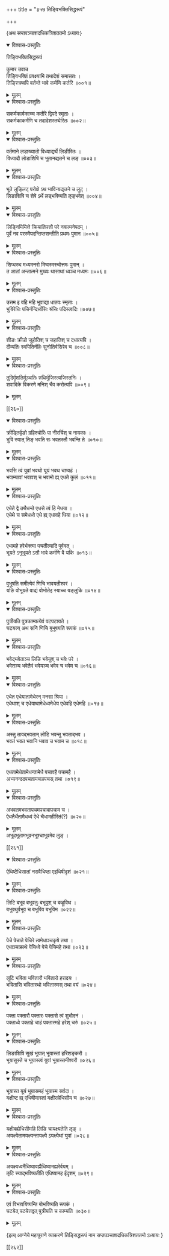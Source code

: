 +++
title = "३५७ तिङ्विभक्तिसिद्धरूपं"

+++

\{अथ सप्तपञ्चाशदधिकत्रिशततमो ऽध्यायः\}


<details open><summary>विश्वास-प्रस्तुतिः</summary>

तिङ्विभक्तिसिद्धरूपं  
    
कुमार उवाच  
तिङ्विभक्तिं प्रवक्ष्यामि तथादेशं समासतः   ।  
तिङ्स्त्रिष्वपि वर्तन्ते भावे कर्मणि कर्तरि ॥००१॥
</details>

<details><summary>मूलम्</summary>

तिङ्विभक्तिसिद्धरूपं  
    
कुमार उवाच  
तिङ्विभक्तिं प्रवक्ष्यामि तथादेशं समासतः   ।  
तिङ्स्त्रिष्वपि वर्तन्ते भावे कर्मणि कर्तरि ॥००१॥
</details>  

<details open><summary>विश्वास-प्रस्तुतिः</summary>

सकर्मकार्मकाच्च कर्तरि द्विपदे स्मृताः ।  
सकर्मकाकर्मणि च तदादेशस्तथेरितः ॥००२॥
</details>

<details><summary>मूलम्</summary>

सकर्मकार्मकाच्च कर्तरि द्विपदे स्मृताः ।  
सकर्मकाकर्मणि च तदादेशस्तथेरितः ॥००२॥
</details>  

<details open><summary>विश्वास-प्रस्तुतिः</summary>

वर्तमाने लडाख्यातो विध्याद्यर्थे लिङीरितः ।  
विध्यादौ लोडाशिषि च भूतानद्यतने च लङ् ॥००३॥
</details>

<details><summary>मूलम्</summary>

वर्तमाने लडाख्यातो विध्याद्यर्थे लिङीरितः ।  
विध्यादौ लोडाशिषि च भूतानद्यतने च लङ् ॥००३॥
</details>  

<details open><summary>विश्वास-प्रस्तुतिः</summary>

भूते लुङ्लिट् परोक्षे ऽथ भाविन्यद्यतने च लुट् ।  
लिङाशिषि च शेषे ऽर्थे लड्भविष्यति ऌङ्भवेत्   ॥००४॥
</details>

<details><summary>मूलम्</summary>

भूते लुङ्लिट् परोक्षे ऽथ भाविन्यद्यतने च लुट् ।  
लिङाशिषि च शेषे ऽर्थे लड्भविष्यति ऌङ्भवेत्   ॥००४॥
</details>  

<details open><summary>विश्वास-प्रस्तुतिः</summary>

लिङ्निमिमित्ते क्रियातिपत्तौ परे नवात्मनेपदम् ।  
पूर्वं नव परस्मैपदन्तिप्तसन्तीति प्रथमः पुमान   ॥००५॥
</details>

<details><summary>मूलम्</summary>

लिङ्निमिमित्ते क्रियातिपत्तौ परे नवात्मनेपदम् ।  
पूर्वं नव परस्मैपदन्तिप्तसन्तीति प्रथमः पुमान   ॥००५॥
</details>  

<details open><summary>विश्वास-प्रस्तुतिः</summary>

सिप्थस्थ मध्यमनरो मिप्वस्मस्चोत्तमः पुमान् ।  
त आतां अन्तात्मने मुख्यः थासाथां ध्वञ्च मध्यमः   ॥००६॥
</details>

<details><summary>मूलम्</summary>

सिप्थस्थ मध्यमनरो मिप्वस्मस्चोत्तमः पुमान् ।  
त आतां अन्तात्मने मुख्यः थासाथां ध्वञ्च मध्यमः   ॥००६॥
</details>  

<details open><summary>विश्वास-प्रस्तुतिः</summary>

उत्तम इ वहि महि भूवाद्या धातवः स्मृताः ।  
भुविरेधिः पचिर्नन्दिर्ध्वंसिः श्रंसिः पदिस्त्वदिः   ॥००७॥
</details>

<details><summary>मूलम्</summary>

उत्तम इ वहि महि भूवाद्या धातवः स्मृताः ।  
भुविरेधिः पचिर्नन्दिर्ध्वंसिः श्रंसिः पदिस्त्वदिः   ॥००७॥
</details>  

<details open><summary>विश्वास-प्रस्तुतिः</summary>

शीङः क्रीडो जुहोतिश् च जहातिश् च दधात्यपि ।  
दीव्यतिः स्वपितिर्नहिः सुनोतिर्वसिरेव च ॥००८॥
</details>

<details><summary>मूलम्</summary>

शीङः क्रीडो जुहोतिश् च जहातिश् च दधात्यपि ।  
दीव्यतिः स्वपितिर्नहिः सुनोतिर्वसिरेव च ॥००८॥
</details>  

<details open><summary>विश्वास-प्रस्तुतिः</summary>

तुदिर्मृशतिर्मुञ्चतिः रुधिर्भुजिस्त्यजिस्तनिः ।  
शवादिके विकरणे मनिश् चैव करोत्यपि ॥००९॥
</details>

<details><summary>मूलम्</summary>

तुदिर्मृशतिर्मुञ्चतिः रुधिर्भुजिस्त्यजिस्तनिः ।  
शवादिके विकरणे मनिश् चैव करोत्यपि ॥००९॥
</details>  

[[२६०]]
    

<details open><summary>विश्वास-प्रस्तुतिः</summary>

क्रीड्तिर्वृङो ग्रहिश्चोरिः पा नीरर्चिश् च नायकाः   ।  
भुवि स्यात् तिङ् भवति सः भवतस्तौ भवन्ति ते ॥०१०॥
</details>

<details><summary>मूलम्</summary>

क्रीड्तिर्वृङो ग्रहिश्चोरिः पा नीरर्चिश् च नायकाः   ।  
भुवि स्यात् तिङ् भवति सः भवतस्तौ भवन्ति ते ॥०१०॥
</details>  

<details open><summary>विश्वास-प्रस्तुतिः</summary>

भवसि त्वं युवां भवथो यूयं भवथ चाप्यहं   ।  
भवाम्यावां भवावश् च भवामो ह्य् एधते कुलं   ॥०११॥
</details>

<details><summary>मूलम्</summary>

भवसि त्वं युवां भवथो यूयं भवथ चाप्यहं   ।  
भवाम्यावां भवावश् च भवामो ह्य् एधते कुलं   ॥०११॥
</details>  

<details open><summary>विश्वास-प्रस्तुतिः</summary>

एधेते द्वे तथैधन्ते एधसे त्वं हि मेधया ।  
एधेथे च समेधध्वे एधे ह्य् एधावहे धिया ॥०१२॥
</details>

<details><summary>मूलम्</summary>

एधेते द्वे तथैधन्ते एधसे त्वं हि मेधया ।  
एधेथे च समेधध्वे एधे ह्य् एधावहे धिया ॥०१२॥
</details>  

<details open><summary>विश्वास-प्रस्तुतिः</summary>

एधामहे हरेर्भक्त्या पचतीत्यादि पूर्ववत् ।  
भूयते ऽनुभूयते ऽसौ भावे कर्मणि वै यकि ॥०१३॥
</details>

<details><summary>मूलम्</summary>

एधामहे हरेर्भक्त्या पचतीत्यादि पूर्ववत् ।  
भूयते ऽनुभूयते ऽसौ भावे कर्मणि वै यकि ॥०१३॥
</details>  

<details open><summary>विश्वास-प्रस्तुतिः</summary>

वुभूषति समीत्येवं णिचि भावयतीश्वरं ।  
यङि वोभूयते वाद्यं वोभोतेइ स्याच्च यङ्लुकि ॥०१४॥
</details>

<details><summary>मूलम्</summary>

वुभूषति समीत्येवं णिचि भावयतीश्वरं ।  
यङि वोभूयते वाद्यं वोभोतेइ स्याच्च यङ्लुकि ॥०१४॥
</details>  

<details open><summary>विश्वास-प्रस्तुतिः</summary>

पुत्रीयति पुत्रकाम्यत्येवं पटपटायते ।  
घटयत्य् अथ सनि णिचि बुभूषयति रूपकं ॥०१५॥
</details>

<details><summary>मूलम्</summary>

पुत्रीयति पुत्रकाम्यत्येवं पटपटायते ।  
घटयत्य् अथ सनि णिचि बुभूषयति रूपकं ॥०१५॥
</details>  

<details open><summary>विश्वास-प्रस्तुतिः</summary>

भवेद्भवेताञ्च लिङि भवेयुश् च भवेः परे ।  
भवेतञ्च भवेतैवं भवेयञ्च भवेव च भवेम च   ॥०१६॥
</details>

<details><summary>मूलम्</summary>

भवेद्भवेताञ्च लिङि भवेयुश् च भवेः परे ।  
भवेतञ्च भवेतैवं भवेयञ्च भवेव च भवेम च   ॥०१६॥
</details>  

<details open><summary>विश्वास-प्रस्तुतिः</summary>

एधेत एधेयातामेधेरन् मनसा श्रिया ।  
एधेथाश् च एधेयाथामेधेध्वमेधेय एधेवहि एधेमहि   ॥०१७॥
</details>

<details><summary>मूलम्</summary>

एधेत एधेयातामेधेरन् मनसा श्रिया ।  
एधेथाश् च एधेयाथामेधेध्वमेधेय एधेवहि एधेमहि   ॥०१७॥
</details>  

<details open><summary>विश्वास-प्रस्तुतिः</summary>

अस्तु तावद्भवताम् लोटि भवन्तु भवताद्भव ।  
भवतं भवत भवानि भवाव च भवाम च ॥०१८॥
</details>

<details><summary>मूलम्</summary>

अस्तु तावद्भवताम् लोटि भवन्तु भवताद्भव ।  
भवतं भवत भवानि भवाव च भवाम च ॥०१८॥
</details>  

<details open><summary>विश्वास-प्रस्तुतिः</summary>

एधतामेधेतामेधन्तामेधै पचावहै पचामहै ।  
अभ्यनन्ददपचतामचन्नपचस् तथा ॥०१९॥
</details>

<details><summary>मूलम्</summary>

एधतामेधेतामेधन्तामेधै पचावहै पचामहै ।  
अभ्यनन्ददपचतामचन्नपचस् तथा ॥०१९॥
</details>  

<details open><summary>विश्वास-प्रस्तुतिः</summary>

अभवतमभवतापचमपचावापचाम च ।  
ऐधतैर्धेतामैधध्वं ऐधे चैधामहीरितं(?) ॥०२०॥
</details>

<details><summary>मूलम्</summary>

अभवतमभवतापचमपचावापचाम च ।  
ऐधतैर्धेतामैधध्वं ऐधे चैधामहीरितं(?) ॥०२०॥
</details>  
अभूदभूतामभूवनभूश्चाभूवमेव लुङ् ।  

[[२६१]]
    

<details open><summary>विश्वास-प्रस्तुतिः</summary>

ऐधिष्टैधिसातां नरावैधिष्ठा एइधिषीदृशं   ॥०२१॥
</details>

<details><summary>मूलम्</summary>

ऐधिष्टैधिसातां नरावैधिष्ठा एइधिषीदृशं   ॥०२१॥
</details>  

<details open><summary>विश्वास-प्रस्तुतिः</summary>

लिटि बभूव बभूवतुः बभूवुश् च बव्हूविथ ।  
बभूवथुर्वभूव च बभूविव बभूविम ॥०२२॥
</details>

<details><summary>मूलम्</summary>

लिटि बभूव बभूवतुः बभूवुश् च बव्हूविथ ।  
बभूवथुर्वभूव च बभूविव बभूविम ॥०२२॥
</details>  

<details open><summary>विश्वास-प्रस्तुतिः</summary>

पेचे पेचाते पेचिरे त्वमेधाञ्चकृषे तथा ।  
एधाञ्चक्राथे पेचिध्वे पेचे पेचिमहे तथा ॥०२३॥
</details>

<details><summary>मूलम्</summary>

पेचे पेचाते पेचिरे त्वमेधाञ्चकृषे तथा ।  
एधाञ्चक्राथे पेचिध्वे पेचे पेचिमहे तथा ॥०२३॥
</details>  

<details open><summary>विश्वास-प्रस्तुतिः</summary>

लुटि भविता भवितारौ भवितारो हरादयः ।  
भवितासि भवितास्थो भवितास्मस् तथा वयं ॥०२४॥
</details>

<details><summary>मूलम्</summary>

लुटि भविता भवितारौ भवितारो हरादयः ।  
भवितासि भवितास्थो भवितास्मस् तथा वयं ॥०२४॥
</details>  

<details open><summary>विश्वास-प्रस्तुतिः</summary>

पक्ता पक्तारौ पक्तारः पक्तासे त्वं शुभौदनं   ।  
पक्ताध्वे पक्ताहे चाहं पक्तास्महे हरेश् चरुं ॥०२५॥
</details>

<details><summary>मूलम्</summary>

पक्ता पक्तारौ पक्तारः पक्तासे त्वं शुभौदनं   ।  
पक्ताध्वे पक्ताहे चाहं पक्तास्महे हरेश् चरुं ॥०२५॥
</details>  

<details open><summary>विश्वास-प्रस्तुतिः</summary>

लिङाशिषि सुखं भूयात् भूयास्तां हरिशङ्करौ   ।  
भूयासुस्ते च भूयास्त्वं युवां भूयास्तमीश्वरौ   ॥०२६॥
</details>

<details><summary>मूलम्</summary>

लिङाशिषि सुखं भूयात् भूयास्तां हरिशङ्करौ   ।  
भूयासुस्ते च भूयास्त्वं युवां भूयास्तमीश्वरौ   ॥०२६॥
</details>  

<details open><summary>विश्वास-प्रस्तुतिः</summary>

भूयास्त यूयं भूयासमहं भूयास्म सर्वदा   ।  
यक्षीष्ट ह्य् एधिषीयास्तां यक्षीरन्नेधिसीय च   ॥०२७॥
</details>

<details><summary>मूलम्</summary>

भूयास्त यूयं भूयासमहं भूयास्म सर्वदा   ।  
यक्षीष्ट ह्य् एधिषीयास्तां यक्षीरन्नेधिसीय च   ॥०२७॥
</details>  

<details open><summary>विश्वास-प्रस्तुतिः</summary>

यक्षीवह्येधिसीमहि लिङि चायक्ष्यतेति ऌङ् ।  
अयक्ष्येतामयक्ष्यन्तायक्ष्ये ऽयक्ष्येथां युवां   ॥०२८॥
</details>

<details><summary>मूलम्</summary>

यक्षीवह्येधिसीमहि लिङि चायक्ष्यतेति ऌङ् ।  
अयक्ष्येतामयक्ष्यन्तायक्ष्ये ऽयक्ष्येथां युवां   ॥०२८॥
</details>  

<details open><summary>विश्वास-प्रस्तुतिः</summary>

अयक्ष्यध्वमैधिष्यावह्यैधिष्यामह्यरेर्वयम् ।  
ऌटि स्याद्भविष्यतीति एधिष्यामह ईदृशम्   ॥०२९॥
</details>

<details><summary>मूलम्</summary>

अयक्ष्यध्वमैधिष्यावह्यैधिष्यामह्यरेर्वयम् ।  
ऌटि स्याद्भविष्यतीति एधिष्यामह ईदृशम्   ॥०२९॥
</details>  

<details open><summary>विश्वास-प्रस्तुतिः</summary>

एवं विभावयिष्यन्ति बोभविष्यति रूपकं ।  
घटयेत् पटयेत्तद्वत् पुत्रीयति च काम्यति ॥०३०॥
</details>

<details><summary>मूलम्</summary>

एवं विभावयिष्यन्ति बोभविष्यति रूपकं ।  
घटयेत् पटयेत्तद्वत् पुत्रीयति च काम्यति ॥०३०॥
</details>

\{इत्य् आग्नेये महापुराणे व्याकरणे तिङ्सिद्धरूपं नाम सप्तपञ्चाशदधिकत्रिशततमो ऽध्यायः  }

[[२६२]]
    